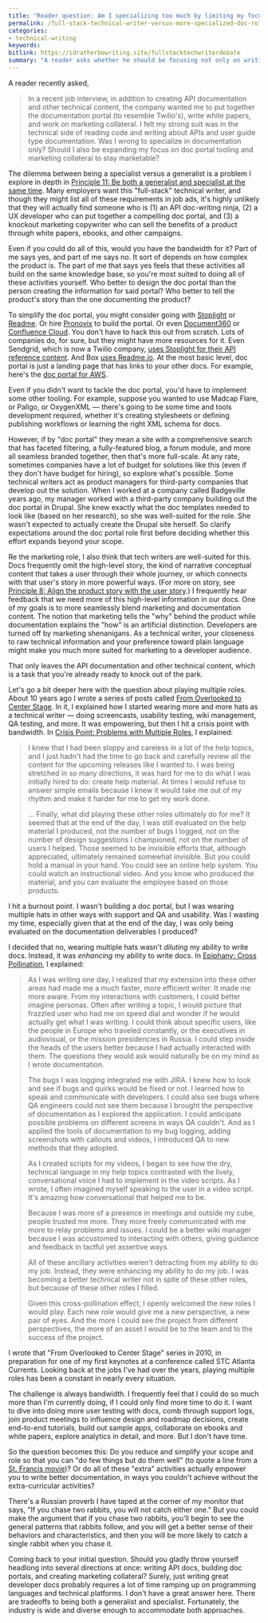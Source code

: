 ```yaml
---
title: "Reader question: Am I specializing too much by limiting my focus to docs only?"
permalink: /full-stack-technical-writer-versus-more-specialized-doc-role/
categories:
- technical-writing
keywords:
bitlink: https://idratherbewriting.site/fullstacktechwriterdebate
summary: "A reader asks whether he should be focusing not only on writing good developer docs but also building out doc portals and marketing material &mdash; in other words, being more of a 'full-stack' technical writer. This question taps into the dilemma between being a specialist or generalist."
---
```


A reader recently asked,

> In a recent job interview, in addition to creating API documentation and other technical content, the company wanted me to put together the documentation portal (to resemble Twilio's), write white papers, and work on marketing collateral. I felt my strong suit was in the technical side of reading code and writing about APIs and user guide type documentation. Was I wrong to specialize in documentation only? Should I also be expanding my focus on doc portal tooling and marketing collateral to stay marketable?

The dilemma between being a specialist versus a generalist is a problem I explore in depth in [Principle 11: Be both a generalist and specialist at the same time](/simplifying-complexity/both-a-generalist-and-specialist-at-same-time.html). Many employers want this "full-stack" technical writer, and though they might list all of these requirements in job ads, it's highly unlikely that they will actually find someone who is (1) an API doc-writing ninja, (2) a UX developer who can put together a compelling doc portal, and (3) a knockout marketing copywriter who can sell the benefits of a product through white papers, ebooks, and other campaigns.

Even if you could do all of this, would you have the bandwidth for it? Part of me says yes, and part of me says no. It sort of depends on how complex the product is. The part of me that says yes feels that these activities all build on the same knowledge base, so you're most suited to doing all of these activities yourself. Who better to design the doc portal than the person creating the information for said portal? Who better to tell the product's story than the one documenting the product?

To simplify the doc portal, you might consider going with [Stoplight](https://stoplight.io/) or [Readme](https://readme.io/). Or hire [Pronovix](https://pronovix.com/) to build the portal. Or even [Document360](https://document360.io/) or [Confluence Cloud](https://www.atlassian.com/software/confluence). You don't have to hack this out from scratch. Lots of companies do, for sure, but they might have more resources for it. Even Sendgrid, which is now a Twilio company, [uses Stoplight for their API reference content](https://sendgrid.com/docs/api-reference/). And Box [uses Readme.io](https://developer.box.com/). At the most basic level, doc portal is just a landing page that has links to your other docs. For example, here's the [doc portal for AWS](https://docs.aws.amazon.com/).

Even if you didn't want to tackle the doc portal, you'd have to implement some other tooling. For example, suppose you wanted to use Madcap Flare, or Paligo, or OxygenXML &mdash; there's going to be some time and tools development required, whether it's creating stylesheets or defining publishing workflows or learning the right XML schema for docs.

However, if by "doc portal" they mean a site with a comprehensive search that has faceted filtering, a fully-featured blog, a forum module, and more all seamless branded together, then that's more full-scale. At any rate, sometimes companies have a lot of budget for solutions like this (even if they don't have budget for hiring), so explore what's possible. Some technical writers act as product managers for third-party companies that develop out the solution. When I worked at a company called Badgeville years ago, my manager worked with a third-party company building out the doc portal in Drupal. She knew exactly what the doc templates needed to look like (based on her research), so she was well-suited for the role. She wasn't expected to actually create the Drupal site herself. So clarify expectations around the doc portal role first before deciding whether this effort expands beyond your scope.

Re the marketing role, I also think that tech writers are well-suited for this. Docs frequently omit the high-level story, the kind of narrative conceptual content that takes a user through their whole journey, or which connects with that user's story in more powerful ways. (For more on story, see [Principle 8: Align the product story with the user story](/simplifying-complexity/articulate-invisible-stories-that-influence-action.html).) I frequently hear feedback that we need more of this high-level information in our docs. One of my goals is to more seamlessly blend marketing and documentation content. The notion that marketing tells the "why" behind the product while documentation explains the "how" is an artificial distinction. Developers are turned off by marketing shenanigans. As a technical writer, your closeness to raw technical information and your preference toward plain language might make you much more suited for marketing to a developer audience.

That only leaves the API documentation and other technical content, which is a task that you're already ready to knock out of the park.

Let's go a bit deeper here with the question about playing multiple roles. About 10 years ago I wrote a series of posts called [From Overlooked to Center Stage](/2010/04/11/if-youre-in-atlanta-next-week-be-sure-to-check-out-currents/). In it, I explained how I started wearing more and more hats as a technical writer &mdash; doing screencasts, usability testing, wiki management, QA testing, and more. It was empowering, but then I hit a crisis point with bandwidth. In [Crisis Point: Problems with Multiple Roles](/2010/04/24/crisis-point-problems-with-multiple-roles-overlooked/), I explained:

> I knew that I had been sloppy and careless in a lot of the help topics, and I just hadn't had the time to go back and carefully review all the content for the upcoming releases like I wanted to. I was being stretched in so many directions, it was hard for me to do what I was initially hired to do: create help material. At times I would refuse to answer simple emails because I knew it would take me out of my rhythm and make it harder for me to get my work done.
>
> ...
> Finally, what did playing these other roles ultimately do for me? It seemed that at the end of the day, I was still evaluated on the help material I produced, not the number of bugs I logged, not on the number of design suggestions I championed, not on the number of users I helped. Those seemed to be invisible efforts that, although appreciated, ultimately remained somewhat invisible. But you could hold a manual in your hand. You could see an online help system. You could watch an instructional video. And you know who produced the material, and you can evaluate the employee based on those products.

I hit a burnout point. I wasn't building a doc portal, but I was wearing multiple hats in other ways with support and QA and usability. Was I wasting my time, especially given that at the end of the day, I was only being evaluated on the documentation deliverables I produced?

I decided that no, wearing multiple hats wasn't *diluting* my ability to write docs. Instead, it was *enhancing* my ability to write docs. In [Epiphany: Cross Pollination](https://idratherbewriting.com/2010/04/25/epiphany-cross-pollination-overlooked/), I explained:

> As I was writing one day, I realized that my extension into these other areas had made me a much faster, more efficient writer. It made me more aware. From my interactions with customers, I could better imagine personas. Often after writing a topic, I would picture that frazzled user who had me on speed dial and wonder if he would actually get what I was writing. I could think about specific users, like the people in Europe who traveled constantly, or the executives in audiovisual, or the mission presidencies in Russia. I could step inside the heads of the users better because I had actually interacted with them. The questions they would ask would naturally be on my mind as I wrote documentation.
>
> The bugs I was logging integrated me with JIRA. I knew how to look and see if bugs and quirks would be fixed or not. I learned how to speak and communicate with developers. I could also see bugs where QA engineers could not see them because I brought the perspective of documentation as I explored the application. I could anticipate possible problems on different screens in ways QA couldn't. And as I applied the tools of documentation to my bug logging, adding screenshots with callouts and videos, I introduced QA to new methods that they adopted.
>
> As I created scripts for my videos, I began to see how the dry, technical language in my help topics contrasted with the lively, conversational voice I had to implement in the video scripts. As I wrote, I often imagined myself speaking to the user in a video script. It's amazing how conversational that helped me to be.
>
> Because I was more of a presence in meetings and outside my cube, people trusted me more. They more freely communicated with me more to relay problems and issues. I could be a better wiki manager because I was accustomed to interacting with others, giving guidance and feedback in tactful yet assertive ways.
>
> All of these ancillary activities weren't detracting from my ability to do my job. Instead, they were enhancing my ability to do my job. I was becoming a better technical writer not in spite of these other roles, but because of these other roles I filled.
>
> Given this cross-pollination effect, I openly welcomed the new roles I would play. Each new role would give me a new perspective, a new pair of eyes. And the more I could see the project from different perspectives, the more of an asset I would be to the team and to the success of the project.

I wrote that "From Overlooked to Center Stage" series in 2010, in preparation for one of my first keynotes at a conference called STC Atlanta Currents. Looking back at the jobs I've had over the years, playing multiple roles has been a constant in nearly every situation.

The challenge is always bandwidth. I frequently feel that I could do so much more than I'm currently doing, if I could only find more time to do it. I want to dive into doing more user testing with docs, comb through support logs, join product meetings to influence design and roadmap decisions, create end-to-end tutorials, build out sample apps, collaborate on ebooks and white papers, explore analytics in detail, and more. But I don't have time.

So the question becomes this: Do you reduce and simplify your scope and role so that you can "do few things but do them well" (to quote a line from a [St. Francis movie](/2008/07/23/tips-for-distributing-the-workload-among-your-team-answering-a-readers-question/))? Or do all of these "extra" activities actually empower you to write better documentation, in ways you couldn't achieve without the extra-curricular activities?

There's a Russian proverb I have taped at the corner of my monitor that says, "If you chase two rabbits, you will not catch either one." But you could make the argument that if you chase two rabbits, you'll begin to see the general patterns that rabbits follow, and you will get a better sense of their behaviors and characteristics, and then you will be more likely to catch a single rabbit when you chase it.

Coming back to your initial question. Should you gladly throw yourself headlong into several directions at once: writing API docs, building doc portals, and creating marketing collateral? Surely, just writing great developer docs probably requires a lot of time ramping up on programming languages and technical platforms. I don't have a great answer here. There are tradeoffs to being both a generalist and specialist. Fortunately, the industry is wide and diverse enough to accommodate both approaches.
